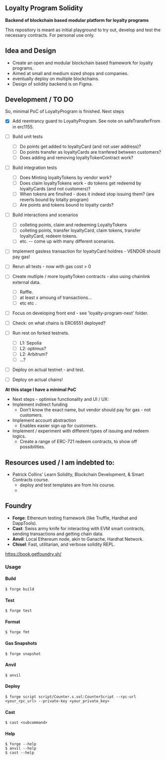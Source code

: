 ## Loyalty Program Solidity 
**Backend of blockchain based modular platform for loyalty programs**

This repository is meant as initial playground to try out, develop and test the necessary contracts.
For personal use only. 

## Idea and Design

- Create an open and modular blockchain based framework for loyalty programs. 
- Aimed at small and medium sized shops and companies. 
- eventually deploy on multiple blockchains. 
- Design of solidity backend is on Figma. 

## Development / TO DO 
So, minimal PoC of LoyaltyProgram is finished. Next steps 
- [X] Add reentrancy guard to LoyaltyProgram. See note on safeTransferFrom in erc1155. 
- [ ] Build unit tests 
  - [ ] Do points get added to loyaltyCard (and not user address)? 
  - [ ] Do points transfer as loyaltyCards are tranfered between customers?
  - [ ] Does adding and removing loyaltyTokenContract work? 
- [ ] Build integration tests 
  - [ ] Does Minting loyaltyTokens by vendor work? 
  - [ ] Does claim loyaltyTokens work - do tokens get redeemd by loyaltyCards (and not customers)? 
  - [ ] When tokens are finsihed - does it indeed stop issuing them? (are reverts bound by lotalty program)
  - [ ] Are points and tokens bound to loyalty cards?   
- [ ] Build interactions and scenarios 
  - [ ] colleting points, claim and redeeming LoyaltyTokens
  - [ ] colleting points, transfer loyaltyCard, claim tokens, transfer loyaltyCard, redeem tokens. 
  - [ ] etc. -- come up with many different scenarios. 
- [ ] Implement gasless transaction for loyaltyCard holdres - VENDOR should pay gas!
- [ ] Rerun all tests - now with gas cost > 0
- [ ] Create mutliple / more loyaltyToken contracts - also using chainlink external data. 
  - [ ] Raffle. 
  - [ ] at least x amoung of transactions... 
  - [ ] etc etc . 
- [ ] Focus on developing front end - see 'loyalty-program-next' folder.  
- [ ] Check: on what chains is ERC6551 deployed?  
- [ ] Run rest on forked testnets.
  - [ ] L1: Sepolia 
  - [ ] L2: optimus? 
  - [ ] L2: Arbitrum? 
  - [ ] ...? 
- [ ] Deploy on actual testnet - and test.
- [ ] Deploy on actual chains! 


**At this stage I have a minimal PoC** 

- Next steps - optimise functionality and UI / UX:  
- Implement indirect funding
  - Don't know the exact name, but vendor should pay for gas - not customers. 
- Implement account abstraction
  - Enables easier sign up for customers. 
- Implement / experiment with different types of issuing and redeem logics. 
  - Create a range of ERC-721 redeem contracts, to show off possibilities.

## Resources used / I am indebted to:  
-  Patrick Collins' Learn Solidity, Blockchain Development, & Smart Contracts course. 
   -  deploy and test templates are from his course. 
   -    

## Foundry

-   **Forge**: Ethereum testing framework (like Truffle, Hardhat and DappTools).
-   **Cast**: Swiss army knife for interacting with EVM smart contracts, sending transactions and getting chain data.
-   **Anvil**: Local Ethereum node, akin to Ganache, Hardhat Network.
-   **Chisel**: Fast, utilitarian, and verbose solidity REPL.


https://book.getfoundry.sh/

### Usage

#### Build

```shell
$ forge build
```

#### Test

```shell
$ forge test
```

#### Format

```shell
$ forge fmt
```

#### Gas Snapshots

```shell
$ forge snapshot
```

#### Anvil

```shell
$ anvil
```

#### Deploy

```shell
$ forge script script/Counter.s.sol:CounterScript --rpc-url <your_rpc_url> --private-key <your_private_key>
```

#### Cast

```shell
$ cast <subcommand>
```

#### Help

```shell
$ forge --help
$ anvil --help
$ cast --help
```

